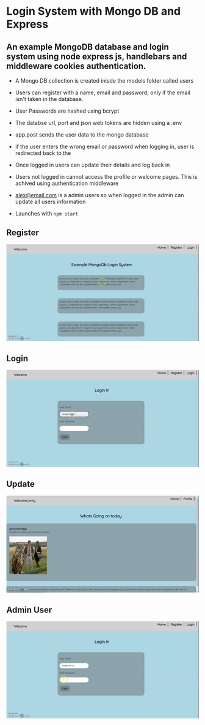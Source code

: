# Login System with Mongo DB and Express

## An example MongoDB database and login system using node express js, handlebars and middleware cookies authentication.

- A Mongo DB collection is created inisde the models folder called users

- Users can register with a name, email and password; only if the email isn't taken in the database.

- User Passwords are hashed using bcrypt 

- The databse url, port and json web tokens are hidden using a .env 

- app.post sends the user data to the mongo database 

- if the user enters the wrong email or password when logging in, user is redirected back to the 

- Once logged in users can update their details and log back in 

- Users not logged in cannot access the profile or welcome pages. This is achived using authentication middleware 

- alex@email.com is a admin users so  when logged in the admin can update all users information 

- Launches with `npm start`

## Register 
![Register Demo](register.gif)

## Login
![Login Demo](login.gif)

## Update 
![Update Demo](update.gif)

## Admin User 
![Admin Demo](admin.gif)


